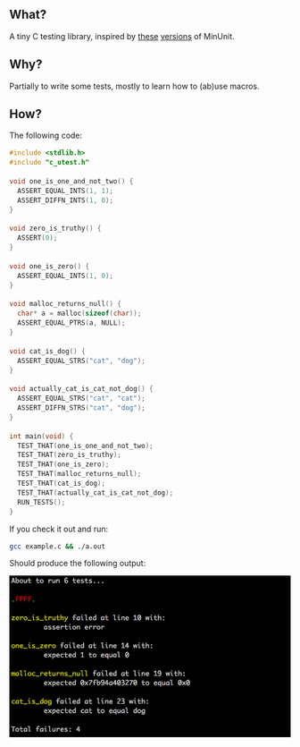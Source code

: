 ## What?

A tiny C testing library, inspired by [these](https://github.com/siu/minunit)
[versions](http://www.jera.com/techinfo/jtns/jtn002.html) of MinUnit.

## Why?

Partially to write some tests, mostly to learn how to (ab)use macros.

## How?

The following code:

```c
#include <stdlib.h>
#include "c_utest.h"

void one_is_one_and_not_two() {
  ASSERT_EQUAL_INTS(1, 1);
  ASSERT_DIFFN_INTS(1, 0);
}

void zero_is_truthy() {
  ASSERT(0);
}

void one_is_zero() {
  ASSERT_EQUAL_INTS(1, 0);
}

void malloc_returns_null() {
  char* a = malloc(sizeof(char));
  ASSERT_EQUAL_PTRS(a, NULL);
}

void cat_is_dog() {
  ASSERT_EQUAL_STRS("cat", "dog");
}

void actually_cat_is_cat_not_dog() {
  ASSERT_EQUAL_STRS("cat", "cat");
  ASSERT_DIFFN_STRS("cat", "dog");
}

int main(void) {
  TEST_THAT(one_is_one_and_not_two);
  TEST_THAT(zero_is_truthy);
  TEST_THAT(one_is_zero);
  TEST_THAT(malloc_returns_null);
  TEST_THAT(cat_is_dog);
  TEST_THAT(actually_cat_is_cat_not_dog);
  RUN_TESTS();
}
```

If you check it out and run:

```bash
gcc example.c && ./a.out
```

Should produce the following output:

![test output](test-output.png)
